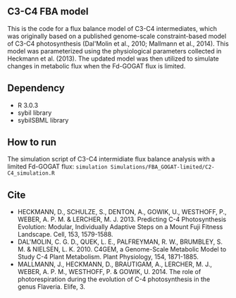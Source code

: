 ## C3-C4 FBA model
This is the code for a flux balance model of C3-C4 intermediates, which was originally based on a published genome-scale constraint-based model of C3-C4 photosynthesis (Dal'Molin et al., 2010; Mallmann et al., 2014). This model was parameterized using the physiological parameters collected in Heckmann et al. (2013). The updated model was then utilized to simulate changes in metabolic flux when the Fd-GOGAT flux is limited.

## Dependency
- R 3.0.3
- sybil library
- sybilSBML library

## How to run
The simulation script of C3-C4 intermidiate flux balance analysis with a limited Fd-GOGAT flux:
`simulation Simulations/FBA_GOGAT-limited/C2-C4_simulation.R`

## Cite
- HECKMANN, D., SCHULZE, S., DENTON, A., GOWIK, U., WESTHOFF, P., WEBER, A. P. M. & LERCHER, M. J. 2013. Predicting C-4 Photosynthesis Evolution: Modular, Individually Adaptive Steps on a Mount Fuji Fitness Landscape. Cell, 153, 1579-1588.
- DAL'MOLIN, C. G. D., QUEK, L. E., PALFREYMAN, R. W., BRUMBLEY, S. M. & NIELSEN, L. K. 2010. C4GEM, a Genome-Scale Metabolic Model to Study C-4 Plant Metabolism. Plant Physiology, 154, 1871-1885.
- MALLMANN, J., HECKMANN, D., BRAUTIGAM, A., LERCHER, M. J., WEBER, A. P. M., WESTHOFF, P. & GOWIK, U. 2014. The role of photorespiration during the evolution of C-4 photosynthesis in the genus Flaveria. Elife, 3.
